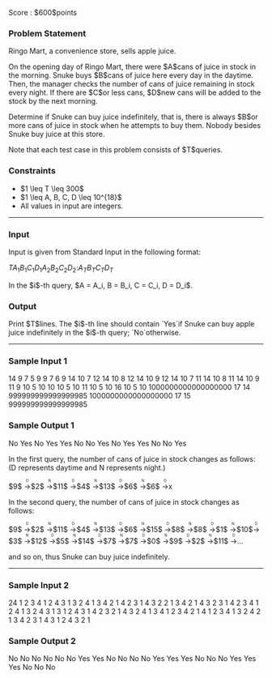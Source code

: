 
<div>

<span>

<span>

<p>
Score : $600$points
</p>

<div>

<section>

### **Problem Statement**

<p>
Ringo Mart, a convenience store, sells apple juice.
</p>

<p>
On the opening day of Ringo Mart, there were $A$cans of juice in stock in the morning.
Snuke buys $B$cans of juice here every day in the daytime.
Then, the manager checks the number of cans of juice remaining in stock every night.
If there are $C$or less cans, $D$new cans will be added to the stock by the next morning.
</p>

<p>
Determine if Snuke can buy juice indefinitely, that is, there is always $B$or more cans of juice in stock when he attempts to buy them.
Nobody besides Snuke buy juice at this store.
</p>

<p>
Note that each test case in this problem consists of $T$queries.
</p>

</section>

</div>

<div>

<section>

### **Constraints**

<ul>

<li>
$1 \leq T \leq 300$
</li>

<li>
$1 \leq A, B, C, D \leq 10^{18}$
</li>

<li>
All values in input are integers.
</li>

</ul>

</section>

</div>

---

<div>

<div>

<section>

### **Input**

<p>
Input is given from Standard Input in the following format:
</p>

<div>

$T$$A_1$$B_1$$C_1$$D_1$$A_2$$B_2$$C_2$$D_2$$:$$A_T$$B_T$$C_T$$D_T$
</div>

<p>
In the $i$-th query, $A = A_i, B = B_i, C = C_i, D = D_i$.
</p>

</section>

</div>

<div>

<section>

### **Output**

<p>
Print $T$lines. The $i$-th line should contain `Yes`if Snuke can buy apple juice indefinitely in the $i$-th query; `No`otherwise.
</p>

</section>

</div>

</div>

---

<div>

<section>

### **Sample Input 1**

<div>

14
9 7 5 9
9 7 6 9
14 10 7 12
14 10 8 12
14 10 9 12
14 10 7 11
14 10 8 11
14 10 9 11
9 10 5 10
10 10 5 10
11 10 5 10
16 10 5 10
1000000000000000000 17 14 999999999999999985
1000000000000000000 17 15 999999999999999985

</div>

</section>

</div>

<div>

<section>

### **Sample Output 1**

<div>

No
Yes
No
Yes
Yes
No
No
Yes
No
Yes
Yes
No
No
Yes

</div>

<p>
In the first query, the number of cans of juice in stock changes as follows: (D represents daytime and N represents night.)
</p>

<p>
$9$
<ruby>

<rb>
→
</rb>

<rt>
D
</rt>

</ruby>
$2$
<ruby>

<rb>
→
</rb>

<rt>
N
</rt>

</ruby>
$11$
<ruby>

<rb>
→
</rb>

<rt>
D
</rt>

</ruby>
$4$
<ruby>

<rb>
→
</rb>

<rt>
N
</rt>

</ruby>
$13$
<ruby>

<rb>
→
</rb>

<rt>
D
</rt>

</ruby>
$6$
<ruby>

<rb>
→
</rb>

<rt>
N
</rt>

</ruby>
$6$
<ruby>

<rb>
→
</rb>

<rt>
D
</rt>

</ruby>
x
</p>

<p>
In the second query, the number of cans of juice in stock changes as follows:
</p>

<p>
$9$
<ruby>

<rb>
→
</rb>

<rt>
D
</rt>

</ruby>
$2$
<ruby>

<rb>
→
</rb>

<rt>
N
</rt>

</ruby>
$11$
<ruby>

<rb>
→
</rb>

<rt>
D
</rt>

</ruby>
$4$
<ruby>

<rb>
→
</rb>

<rt>
N
</rt>

</ruby>
$13$
<ruby>

<rb>
→
</rb>

<rt>
D
</rt>

</ruby>
$6$
<ruby>

<rb>
→
</rb>

<rt>
N
</rt>

</ruby>
$15$
<ruby>

<rb>
→
</rb>

<rt>
D
</rt>

</ruby>
$8$
<ruby>

<rb>
→
</rb>

<rt>
N
</rt>

</ruby>
$8$
<ruby>

<rb>
→
</rb>

<rt>
D
</rt>

</ruby>
$1$
<ruby>

<rb>
→
</rb>

<rt>
N
</rt>

</ruby>
$10$
<ruby>

<rb>
→
</rb>

<rt>
D
</rt>

</ruby>
$3$
<ruby>

<rb>
→
</rb>

<rt>
N
</rt>

</ruby>
$12$
<ruby>

<rb>
→
</rb>

<rt>
D
</rt>

</ruby>
$5$
<ruby>

<rb>
→
</rb>

<rt>
N
</rt>

</ruby>
$14$
<ruby>

<rb>
→
</rb>

<rt>
D
</rt>

</ruby>
$7$
<ruby>

<rb>
→
</rb>

<rt>
N
</rt>

</ruby>
$7$
<ruby>

<rb>
→
</rb>

<rt>
D
</rt>

</ruby>
$0$
<ruby>

<rb>
→
</rb>

<rt>
N
</rt>

</ruby>
$9$
<ruby>

<rb>
→
</rb>

<rt>
D
</rt>

</ruby>
$2$
<ruby>

<rb>
→
</rb>

<rt>
N
</rt>

</ruby>
$11$
<ruby>

<rb>
→
</rb>

<rt>
D
</rt>

</ruby>
…
</p>

<p>
and so on, thus Snuke can buy juice indefinitely.
</p>

</section>

</div>

---

<div>

<section>

### **Sample Input 2**

<div>

24
1 2 3 4
1 2 4 3
1 3 2 4
1 3 4 2
1 4 2 3
1 4 3 2
2 1 3 4
2 1 4 3
2 3 1 4
2 3 4 1
2 4 1 3
2 4 3 1
3 1 2 4
3 1 4 2
3 2 1 4
3 2 4 1
3 4 1 2
3 4 2 1
4 1 2 3
4 1 3 2
4 2 1 3
4 2 3 1
4 3 1 2
4 3 2 1

</div>

</section>

</div>

<div>

<section>

### **Sample Output 2**

<div>

No
No
No
No
No
No
Yes
Yes
No
No
No
No
Yes
Yes
Yes
No
No
No
Yes
Yes
Yes
No
No
No

</div>

</section>

</div>

</span>

</span>

</div>
